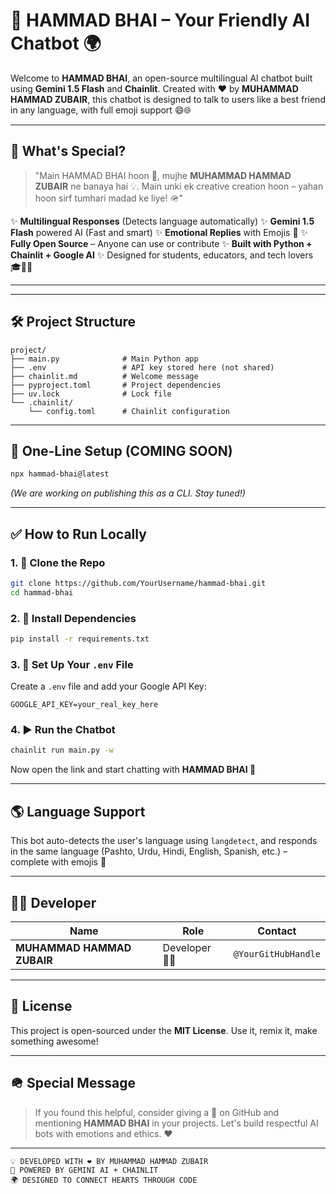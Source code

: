 # 🤖 HAMMAD BHAI – Your Friendly AI Chatbot 🌍

Welcome to **HAMMAD BHAI**, an open-source multilingual AI chatbot built using **Gemini 1.5 Flash** and **Chainlit**.
Created with ❤️ by **MUHAMMAD HAMMAD ZUBAIR**, this chatbot is designed to talk to users like a best friend in any language, with full emoji support 😄🌐

---

## 🧠 What's Special?

> "Main HAMMAD BHAI hoon 🤖, mujhe **MUHAMMAD HAMMAD ZUBAIR** ne banaya hai 💡.
> Main unki ek creative creation hoon – yahan hoon sirf tumhari madad ke liye! 🪖"

✨ **Multilingual Responses** (Detects language automatically)
✨ **Gemini 1.5 Flash** powered AI (Fast and smart)
✨ **Emotional Replies** with Emojis 🥰
✨ **Fully Open Source** – Anyone can use or contribute
✨ **Built with Python + Chainlit + Google AI**
✨ Designed for students, educators, and tech lovers 🎓👨‍💻

---

---

## 🛠️ Project Structure

```
project/
├── main.py              # Main Python app
├── .env                 # API key stored here (not shared)
├── chainlit.md          # Welcome message
├── pyproject.toml       # Project dependencies
├── uv.lock              # Lock file
└── .chainlit/
    └── config.toml      # Chainlit configuration
```

---

## 🚀 One-Line Setup (COMING SOON)

```bash
npx hammad-bhai@latest
```

*(We are working on publishing this as a CLI. Stay tuned!)*

---

## ✅ How to Run Locally

### 1. 🔐 Clone the Repo

```bash
git clone https://github.com/YourUsername/hammad-bhai.git
cd hammad-bhai
```

### 2. 📆 Install Dependencies

```bash
pip install -r requirements.txt
```

### 3. 🧶 Set Up Your `.env` File

Create a `.env` file and add your Google API Key:

```env
GOOGLE_API_KEY=your_real_key_here
```

### 4. ▶️ Run the Chatbot

```bash
chainlit run main.py -w
```

Now open the link and start chatting with **HAMMAD BHAI 🤖**

---

## 🌎 Language Support

This bot auto-detects the user's language using `langdetect`, and responds in the same language (Pashto, Urdu, Hindi, English, Spanish, etc.) – complete with emojis 🎉

---

## 🧑‍💻 Developer

| Name                       | Role            | Contact             |
| -------------------------- | --------------- | ------------------- |
| **MUHAMMAD HAMMAD ZUBAIR** | Developer 👨‍💻 | `@YourGitHubHandle` |

---

## 📜 License

This project is open-sourced under the **MIT License**.
Use it, remix it, make something awesome!

---

## 🪖 Special Message

> If you found this helpful, consider giving a 🌟 on GitHub and mentioning **HAMMAD BHAI** in your projects. Let's build respectful AI bots with emotions and ethics. ❤️

---

```
💡 DEVELOPED WITH ❤️ BY MUHAMMAD HAMMAD ZUBAIR  
🤖 POWERED BY GEMINI AI + CHAINLIT  
🌍 DESIGNED TO CONNECT HEARTS THROUGH CODE
```
